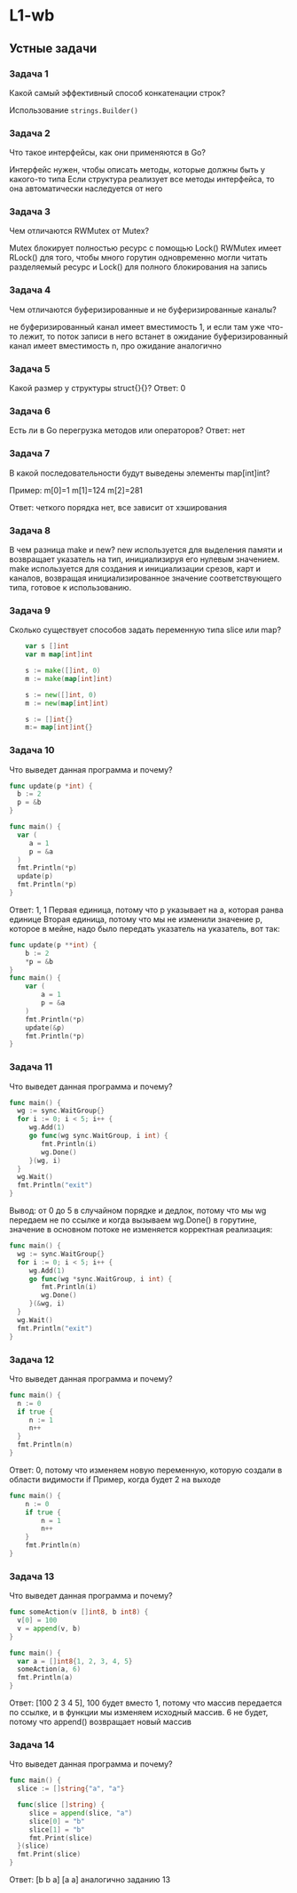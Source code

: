 # L1-wb

## Устные задачи

### Задача 1
Какой самый эффективный способ конкатенации строк?

Использование ```strings.Builder()``` 
### Задача 2
Что такое интерфейсы, как они применяются в Go?

Интерфейс нужен, чтобы описать методы, которые должны быть у какого-то типа 
Если структура реализует все методы интерфейса, то она автоматически наследуется от него

### Задача 3
Чем отличаются RWMutex от Mutex?

Mutex блокирует полностью ресурс с помощью Lock()
RWMutex имеет RLock() для того, чтобы много горутин одновременно могли читать разделяемый ресурс
и Lock() для полного блокирования на запись

### Задача 4
Чем отличаются буферизированные и не буферизированные каналы?

не буферизированный канал имеет вместимость 1, и если там уже что-то лежит, то поток записи в него встанет в ожидание
буферизированный канал имеет вместимость n, про ожидание аналогично
### Задача 5

Какой размер у структуры struct{}{}?
Ответ: 0

### Задача 6

Есть ли в Go перегрузка методов или операторов?
Ответ: нет

### Задача 7

В какой последовательности будут выведены элементы map[int]int?

Пример:
m[0]=1
m[1]=124
m[2]=281

Ответ: четкого порядка нет, все зависит от хэширования

### Задача 8
В чем разница make и new?
new используется для выделения памяти и возвращает указатель на тип, инициализируя его нулевым значением.
make используется для создания и инициализации срезов, карт и каналов, возвращая инициализированное значение соответствующего типа, готовое к использованию.


### Задача 9
Сколько существует способов задать переменную типа slice или map?
```go
    var s []int
    var m map[int]int
```
```go
    s := make([]int, 0)
    m := make(map[int]int)
```
```go
    s := new([]int, 0)
    m := new(map[int]int)
```
```go
    s := []int{}
    m:= map[int]int{}
```

### Задача 10

Что выведет данная программа и почему?

```go
func update(p *int) {
  b := 2
  p = &b
}

func main() {
  var (
     a = 1
     p = &a
  )
  fmt.Println(*p)
  update(p)
  fmt.Println(*p)
}
```
Ответ: 
1, 1
Первая единица, потому что p указывает на a, которая ранва единице
Вторая единица, потому что мы не изменили значение p, которое в мейне, надо было передать указатель на указатель, вот так:
```go
func update(p **int) {
	b := 2
	*p = &b
}
func main() {
	var (
		a = 1
		p = &a
	)
	fmt.Println(*p)
	update(&p)
	fmt.Println(*p)
}
```

### Задача 11
Что выведет данная программа и почему?
```go
func main() {
  wg := sync.WaitGroup{}
  for i := 0; i < 5; i++ {
     wg.Add(1)
     go func(wg sync.WaitGroup, i int) {
        fmt.Println(i)
        wg.Done()
     }(wg, i)
  }
  wg.Wait()
  fmt.Println("exit")
}
```

Вывод: от 0 до 5 в случайном порядке и дедлок, потому что мы wg передаем не по ссылке и когда вызываем wg.Done() в горутине, значение в основном потоке не изменяется
корректная реализация:
```go
func main() {
  wg := sync.WaitGroup{}
  for i := 0; i < 5; i++ {
     wg.Add(1)
     go func(wg *sync.WaitGroup, i int) {
        fmt.Println(i)
        wg.Done()
     }(&wg, i)
  }
  wg.Wait()
  fmt.Println("exit")
}
```

### Задача 12
Что выведет данная программа и почему?
```go
func main() {
  n := 0
  if true {
     n := 1
     n++
  }
  fmt.Println(n)
}
```
Ответ: 0, потому что изменяем новую переменную, которую создали в области видимости if
Пример, когда будет 2 на выходе
```go
func main() {
	n := 0
	if true {
		n = 1
		n++
	}
	fmt.Println(n)
}
```

### Задача 13
Что выведет данная программа и почему?

```go
func someAction(v []int8, b int8) {
  v[0] = 100
  v = append(v, b)
}

func main() {
  var a = []int8{1, 2, 3, 4, 5}
  someAction(a, 6)
  fmt.Println(a)
}
```
Ответ: [100 2 3 4 5], 100 будет вместо 1, потому что массив передается по ссылке, и в функции мы изменяем исходный массив. 
6 не будет, потому что append() возвращает новый массив 

### Задача 14
Что выведет данная программа и почему?
```go
func main() {
  slice := []string{"a", "a"}

  func(slice []string) {
     slice = append(slice, "a")
     slice[0] = "b"
     slice[1] = "b"
     fmt.Print(slice)
  }(slice)
  fmt.Print(slice)
}
```
Ответ: [b b a] [a a] аналогично заданию 13
